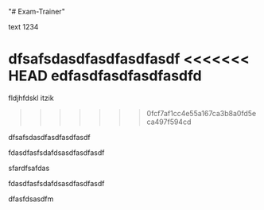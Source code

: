 "# Exam-Trainer" 

text 1234


dfsafsdasdfasdfasdfasdf
<<<<<<< HEAD
edfasdfasdfasdfasdfd
=======
fldjhfdskl
itzik

>>>>>>> 0fcf7af1cc4e55a167ca3b8a0fd5eca497f594cd


dfsafsdasdfasdfasdfasdf

fdasdfasfsdafdsasdfasdfasdf


sfardfsafdas

fdasdfasfsdafdsasdfasdfasdf


dfasfdsasdfm